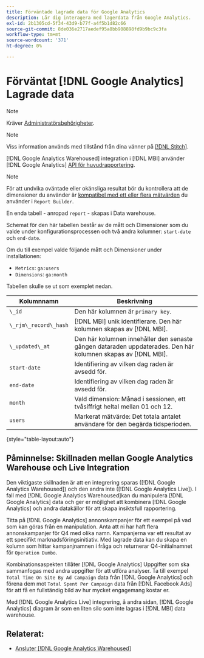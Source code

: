 ```yaml
---
title: Förväntade lagrade data för Google Analytics
description: Lär dig interagera med lagerdata från Google Analytics.
exl-id: 2b1305cd-5f34-43d9-b77f-a4f5b1d82c66
source-git-commit: 8de036e2717aedef95a8bb908898fd9b9bc9c3fa
workflow-type: tm+mt
source-wordcount: '371'
ht-degree: 0%

---
```


# Förväntat [!DNL Google Analytics] Lagrade data

>[!NOTE]
>
>Kräver [Administratörsbehörigheter](../../../administrator/user-management/user-management.md).

>[!NOTE]
>
>Viss information används med tillstånd från dina vänner på [[!DNL Stitch]](https://www.stitchdata.com/docs/integrations/saas/google-analytics).

[!DNL Google Analytics Warehoused] integration i [!DNL MBI] använder [!DNL Google Analytics] [API för huvudrapportering](https://developers.google.com/analytics/devguides/reporting/core/v3/).

>[!NOTE]
>
>För att undvika oväntade eller okänsliga resultat bör du kontrollera att de dimensioner du använder är [kompatibel med ett eller flera mätvärden](https://ga-dev-tools.google/dimensions-metrics-explorer/) du använder i `Report Builder`.

En enda tabell - anropad `report` - skapas i Data warehouse.

Schemat för den här tabellen består av de mått och Dimensioner som du valde under konfigurationsprocessen och två andra kolumner: `start-date` och `end-date`.

Om du till exempel valde följande mått och Dimensioner under installationen:

* `Metrics`: `ga:users`
* `Dimensions`: `ga:month`

Tabellen skulle se ut som exemplet nedan.

| **Kolumnnamn** | **Beskrivning** |
|-----|-----|
| `\_id` | Den här kolumnen är `primary key`. |
| `\_rjm\_record\_hash` | [!DNL MBI] unik identifierare. Den här kolumnen skapas av [!DNL MBI]. |
| `\_updated\_at` | Den här kolumnen innehåller den senaste gången dataraden uppdaterades. Den här kolumnen skapas av [!DNL MBI]. |
| `start-date` | Identifiering av vilken dag raden är avsedd för. |
| `end-date` | Identifiering av vilken dag raden är avsedd för. |
| `month` | Vald dimension: Månad i sessionen, ett tvåsiffrigt heltal mellan 01 och 12. |
| `users` | Markerat mätvärde: Det totala antalet användare för den begärda tidsperioden. |

{style="table-layout:auto"}

## Påminnelse: Skillnaden mellan Google Analytics Warehouse och Live Integration

Den viktigaste skillnaden är att en integrering sparas ([!DNL Google Analytics Warehoused]) och den andra inte ([!DNL Google Analytics Live]). I fall med [!DNL Google Analytics Warehoused]kan du manipulera [!DNL Google Analytics] data och ger er möjlighet att kombinera [!DNL Google Analytics] och andra datakällor för att skapa insiktsfull rapportering.

Titta på [!DNL Google Analytics] annonskampanjer för ett exempel på vad som kan göras från en manipulation. Anta att ni har haft flera annonskampanjer för Q4 med olika namn. Kampanjerna var ett resultat av ett specifikt marknadsföringsinitiativ. Med lagrade data kan du skapa en kolumn som hittar kampanjnamnen i fråga och returnerar Q4-initialnamnet för `Operation Dumbo`.

Kombinationsaspekten tillåter [!DNL Google Analytics] Uppgifter som ska sammanfogas med andra uppgifter för att utföra analyser. Ta till exempel `Total Time On Site By Ad Campaign` data från [!DNL Google Analytics] och förena dem mot `Total Spent Per Campaign` data från [!DNL Facebook Ads] för att få en fullständig bild av hur mycket engagemang kostar er.

Med [!DNL Google Analytics Live] integrering, å andra sidan, [!DNL Google Analytics] diagram är som en liten silo som inte lagras i [!DNL MBI] data warehouse.

## Relaterat:

* [Ansluter [!DNL Google Analytics Warehoused]](../integrations/google-analytics-warehoused.md)
